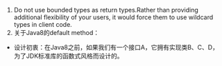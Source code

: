 1. Do not use bounded types as return types.Rather than providing additional flexibility of your users, it would force them to use wildcard types in client code.
2. 关于Java8的default method：
- 设计初衷：在Java8之前，如果我们有一个接口A，它拥有实现类B、C、D， 为了JDK标准库的函数式风格而设计的。


<!--stackedit_data:
eyJoaXN0b3J5IjpbMTQ2MDY2NjczMiwtNTgxMTE3OTU1LDIwND
AyOTc2MjJdfQ==
-->